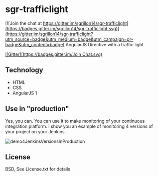 # sgr-trafficlight

[![Join the chat at https://gitter.im/sgrillon14/sgr-trafficlight](https://badges.gitter.im/sgrillon14/sgr-trafficlight.svg)](https://gitter.im/sgrillon14/sgr-trafficlight?utm_source=badge&utm_medium=badge&utm_campaign=pr-badge&utm_content=badge)
AngularJS Directive with a traffic light

[![Gitter](https://badges.gitter.im/Join Chat.svg)](https://gitter.im/sgrillon14/sgr-trafficlight?utm_source=share-link&utm_medium=link&utm_campaign=share-link)


## Technology
* HTML
* CSS
* AngularJS 1

## Use in "production"
Yes, you can. You can use it to make monitoring of your continuous integration platform. I show you an example of monitoring 4 versions of your project on your Jenkins.

![demo4JenkinsVersionsInProduction](/screenshots/demo4JenkinsVersionsInProduction.jpg)

## License
BSD, See License.txt for details
